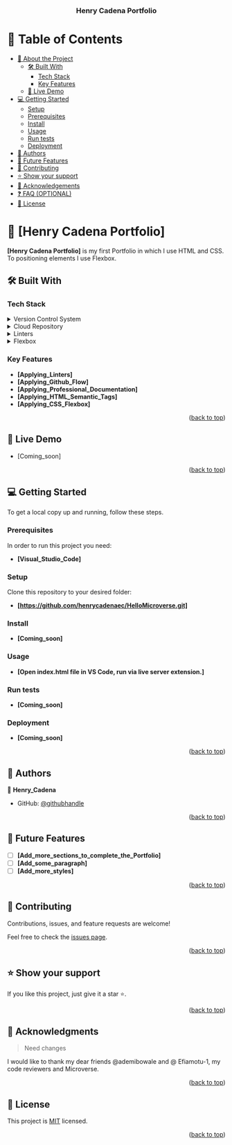 <a name="readme-top"></a>

<!--
HOW TO USE:
This is an example of how you may give instructions on setting up your project locally.

Modify this file to match your project and remove sections that don't apply.

REQUIRED SECTIONS:
- Table of Contents
- About the Project
  - Built With
  - Live Demo
- Getting Started
- Authors
- Future Features
- Contributing
- Show your support
- Acknowledgements
- License

OPTIONAL SECTIONS:
- FAQ

After you're finished please remove all the comments and instructions!
-->

<div align="center">
  <!-- You are encouraged to replace this logo with your own! Otherwise you can also remove it. -->
  <br/>

  <h3><b>Henry Cadena Portfolio</b></h3>

</div>

<!-- TABLE OF CONTENTS -->

# 📗 Table of Contents

- [📖 About the Project](#about-project)
  - [🛠 Built With](#built-with)
    - [Tech Stack](#tech-stack)
    - [Key Features](#key-features)
  - [🚀 Live Demo](#live-demo)
- [💻 Getting Started](#getting-started)
  - [Setup](#setup)
  - [Prerequisites](#prerequisites)
  - [Install](#install)
  - [Usage](#usage)
  - [Run tests](#run-tests)
  - [Deployment](#deployment)
- [👥 Authors](#authors)
- [🔭 Future Features](#future-features)
- [🤝 Contributing](#contributing)
- [⭐️ Show your support](#support)
- [🙏 Acknowledgements](#acknowledgements)
- [❓ FAQ (OPTIONAL)](#faq)
- [📝 License](#license)

<!-- PROJECT DESCRIPTION -->

# 📖 [Henry Cadena Portfolio] <a name="about-project"></a>

**[Henry Cadena Portfolio]** is my first Portfolio in which I use HTML and CSS. To positioning elements I use Flexbox.

## 🛠 Built With <a name="built-with"></a>

### Tech Stack <a name="tech-stack"></a>

<details>
  <summary>Version Control System</summary>
  <ul>
    <li><a href="https://git-scm.com/">Git</a></li>
  </ul>
</details>

<details>
  <summary>Cloud Repository</summary>
  <ul>
    <li><a href="https://github.com/">Github</a></li>
  </ul>
</details>

<details>
<summary>Linters</summary>
  <ul>
    <li><a href="https://developer.chrome.com/docs/lighthouse/overview/">Lighthouse</a></li>
    <li><a href="https://webhint.io/">Webhint</a></li>
    <li><a href="https://stylelint.io//">Stylelint</a></li>
</ul>
</details>

<details>
<summary>Flexbox</summary>
  <ul>
    <li><a href="https://www.w3schools.com/css/css3_flexbox.asp">Flexbox</a></li>
    
</ul>
</details>

<!-- Features -->

### Key Features <a name="key-features"></a>

- **[Applying_Linters]**
- **[Applying_Github_Flow]**
- **[Applying_Professional_Documentation]**
- **[Applying_HTML_Semantic_Tags]**
- **[Applying_CSS_Flexbox]**

<p align="right">(<a href="#readme-top">back to top</a>)</p>

<!-- LIVE DEMO -->

## 🚀 Live Demo <a name="live-demo"></a>

- [Coming_soon]

<p align="right">(<a href="#readme-top">back to top</a>)</p>

<!-- GETTING STARTED -->

## 💻 Getting Started <a name="getting-started"></a>

To get a local copy up and running, follow these steps.

### Prerequisites

In order to run this project you need:

- **[Visual_Studio_Code]**

<!--
Example command:

```sh
 gem install rails
```
 -->

### Setup

Clone this repository to your desired folder:

- **[https://github.com/henrycadenaec/HelloMicroverse.git]**

<!--
Example commands:

```sh
  cd my-folder
  git clone git@github.com:myaccount/my-project.git
```
--->

### Install

- **[Coming_soon]**

<!--
Example command:

```sh
  cd my-project
  gem install
```
--->

### Usage

- **[Open index.html file in VS Code, run via live server extension.]**

<!--
Example command:

```sh
  rails server
```
--->

### Run tests

- **[Coming_soon]**

<!--
Example command:

```sh
  bin/rails test test/models/article_test.rb
```
--->

### Deployment

- **[Coming_soon]**

<!--
Example:

```sh

```
 -->

<p align="right">(<a href="#readme-top">back to top</a>)</p>

<!-- AUTHORS -->

## 👥 Authors <a name="authors"></a>

👤 **Henry_Cadena**

- GitHub: [@githubhandle](https://github.com/henrycadenaec)

<p align="right">(<a href="#readme-top">back to top</a>)</p>

<!-- FUTURE FEATURES -->

## 🔭 Future Features <a name="future-features"></a>

- [ ] **[Add_more_sections_to_complete_the_Portfolio]**
- [ ] **[Add_some_paragraph]**
- [ ] **[Add_more_styles]**

<p align="right">(<a href="#readme-top">back to top</a>)</p>

<!-- CONTRIBUTING -->

## 🤝 Contributing <a name="contributing"></a>

Contributions, issues, and feature requests are welcome!

Feel free to check the [issues page](../../issues/).

<p align="right">(<a href="#readme-top">back to top</a>)</p>

<!-- SUPPORT -->

## ⭐️ Show your support <a name="support"></a>

If you like this project, just give it a star ⭐️.

<p align="right">(<a href="#readme-top">back to top</a>)</p>

<!-- ACKNOWLEDGEMENTS -->

## 🙏 Acknowledgments <a name="acknowledgements"></a>

> Need changes

I would like to thank my dear friends @ademibowale and @ Efiamotu-1, my code reviewers and Microverse.

<p align="right">(<a href="#readme-top">back to top</a>)</p>

<!-- LICENSE -->

## 📝 License <a name="license"></a>

This project is [MIT](./LICENSE) licensed.

<p align="right">(<a href="#readme-top">back to top</a>)</p>
